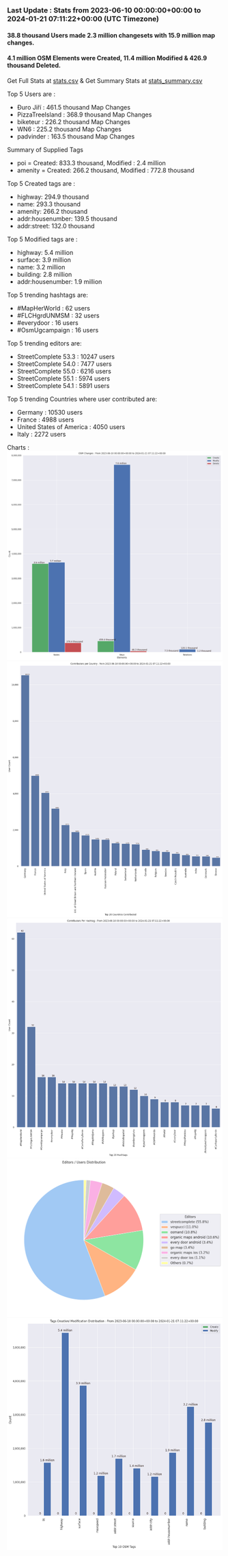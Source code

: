 ### Last Update : Stats from 2023-06-10 00:00:00+00:00 to 2024-01-21 07:11:22+00:00 (UTC Timezone)

#### 38.8 thousand Users made 2.3 million changesets with 15.9 million map changes.
#### 4.1 million OSM Elements were Created, 11.4 million Modified & 426.9 thousand Deleted.
Get Full Stats at [stats.csv](/stats/fieldmappers/Daily/stats.csv)
 & Get Summary Stats at [stats_summary.csv](/stats/fieldmappers/Daily/stats_summary.csv)

Top 5 Users are : 
- Đuro Jiří : 461.5 thousand Map Changes
- PizzaTreeIsland : 368.9 thousand Map Changes
- biketeur : 226.2 thousand Map Changes
- WN6 : 225.2 thousand Map Changes
- padvinder : 163.5 thousand Map Changes

Summary of Supplied Tags
- poi = Created: 833.3 thousand, Modified : 2.4 million
- amenity = Created: 266.2 thousand, Modified : 772.8 thousand


Top 5 Created tags are :
- highway: 294.9 thousand
- name: 293.3 thousand
- amenity: 266.2 thousand
- addr:housenumber: 139.5 thousand
- addr:street: 132.0 thousand


Top 5 Modified tags are :
- highway: 5.4 million
- surface: 3.9 million
- name: 3.2 million
- building: 2.8 million
- addr:housenumber: 1.9 million


Top 5 trending hashtags are:
- #MapHerWorld : 62 users
- #FLCHgrdUNMSM : 32 users
- #everydoor : 16 users
- #OsmUgcampaign : 16 users


Top 5 trending editors are:
- StreetComplete 53.3 : 10247 users
- StreetComplete 54.0 : 7477 users
- StreetComplete 55.0 : 6216 users
- StreetComplete 55.1 : 5974 users
- StreetComplete 54.1 : 5891 users


Top 5 trending Countries where user contributed are:
- Germany : 10530 users
- France : 4988 users
- United States of America : 4050 users
- Italy : 2272 users


 Charts : 
![Alt text](./stats_osm_changes.png) 
![Alt text](./stats_users_per_country.png) 
![Alt text](./stats_users_per_hashtag.png) 
![Alt text](./stats_editors_pie_chart.png) 
![Alt text](./stats_tags.png) 

